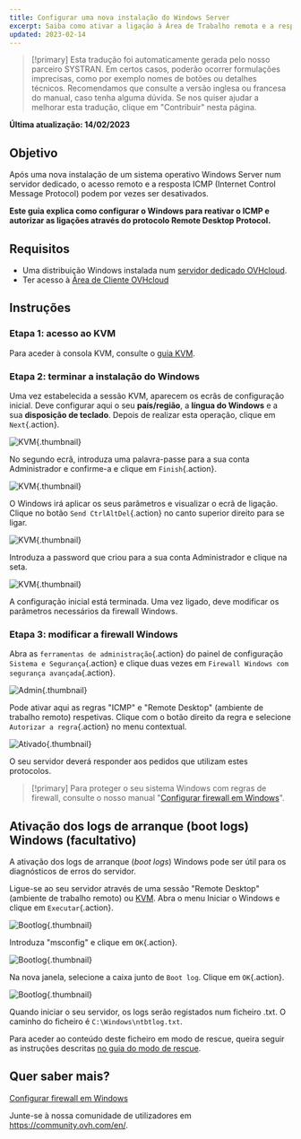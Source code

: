 ```yaml
---
title: Configurar uma nova instalação do Windows Server
excerpt: Saiba como ativar a ligação à Área de Trabalho remota e a resposta ICMP
updated: 2023-02-14
---
```


> [!primary]
> Esta tradução foi automaticamente gerada pelo nosso parceiro SYSTRAN. Em certos casos, poderão ocorrer formulações imprecisas, como por exemplo nomes de botões ou detalhes técnicos. Recomendamos que consulte a versão inglesa ou francesa do manual, caso tenha alguma dúvida. Se nos quiser ajudar a melhorar esta tradução, clique em "Contribuir" nesta página.
>

**Última atualização: 14/02/2023**

## Objetivo

Após uma nova instalação de um sistema operativo Windows Server num servidor dedicado, o acesso remoto e a resposta ICMP (Internet Control Message Protocol) podem por vezes ser desativados.

**Este guia explica como configurar o Windows para reativar o ICMP e autorizar as ligações através do protocolo Remote Desktop Protocol.**

## Requisitos

- Uma distribuição Windows instalada num [servidor dedicado OVHcloud](https://www.ovhcloud.com/pt/bare-metal/).
- Ter acesso à [Área de Cliente OVHcloud](https://www.ovh.com/auth/?action=gotomanager&from=https://www.ovh.pt/&ovhSubsidiary=pt)

## Instruções

### Etapa 1: acesso ao KVM

Para aceder à consola KVM, consulte o [guia KVM](/pages/cloud/dedicated/using_ipmi_on_dedicated_servers#utilizar-o-kvm-atraves-do-seu-browser-apenas-para-os-servidores-mais-recentes).

### Etapa 2: terminar a instalação do Windows

Uma vez estabelecida a sessão KVM, aparecem os ecrãs de configuração inicial. Deve configurar aqui o seu **país/região**, a **língua do Windows** e a sua **disposição de teclado**. Depois de realizar esta operação, clique em `Next`{.action}.

![KVM](images/setup-03.png){.thumbnail}

No segundo ecrã, introduza uma palavra-passe para a sua conta Administrador e confirme-a e clique em `Finish`{.action}.

![KVM](images/setup-04.png){.thumbnail}

O Windows irá aplicar os seus parâmetros e visualizar o ecrã de ligação. Clique no botão `Send CtrlAltDel`{.action} no canto superior direito para se ligar.

![KVM](images/setup-05.png){.thumbnail}

Introduza a password que criou para a sua conta Administrador e clique na seta.

![KVM](images/setup-06.png){.thumbnail}

A configuração inicial está terminada. Uma vez ligado, deve modificar os parâmetros necessários da firewall Windows.

### Etapa 3: modificar a firewall Windows

Abra as `ferramentas de administração`{.action} do painel de configuração `Sistema e Segurança`{.action} e clique duas vezes em `Firewall Windows com segurança avançada`{.action}.

![Admin](images/windows4.png){.thumbnail}

Pode ativar aqui as regras "ICMP" e "Remote Desktop" (ambiente de trabalho remoto) respetivas. Clique com o botão direito da regra e selecione `Autorizar a regra`{.action} no menu contextual.

![Ativado](images/windows5.png){.thumbnail}

O seu servidor deverá responder aos pedidos que utilizam estes protocolos.

> [!primary]
> Para proteger o seu sistema Windows com regras de firewall, consulte o nosso manual "[Configurar firewall em Windows](/pages/cloud/dedicated/activate-port-firewall-soft-win)".
>

## Ativação dos logs de arranque (boot logs) Windows (facultativo)

A ativação dos logs de arranque (*boot logs*) Windows pode ser útil para os diagnósticos de erros do servidor.

Ligue-se ao seu servidor através de uma sessão "Remote Desktop" (ambiente de trabalho remoto) ou [KVM](/pages/cloud/dedicated/using_ipmi_on_dedicated_servers#utilizar-o-kvm-atraves-do-seu-browser-apenas-para-os-servidores-mais-recentes). Abra o menu Iniciar o Windows e clique em `Executar`{.action}.

![Bootlog](images/windowsboot1.png){.thumbnail}

Introduza "msconfig" e clique em `OK`{.action}.

![Bootlog](images/windowsboot2.png){.thumbnail}

Na nova janela, selecione a caixa junto de `Boot log`. Clique em `OK`{.action}.

![Bootlog](images/windowsboot3.png){.thumbnail}

Quando iniciar o seu servidor, os logs serão registados num ficheiro .txt. O caminho do ficheiro é `C:\Windows\ntbtlog.txt`.

Para aceder ao conteúdo deste ficheiro em modo de rescue, queira seguir as instruções descritas [no guia do modo de rescue](/pages/cloud/dedicated/rescue_mode).

## Quer saber mais?

[Configurar firewall em Windows](/pages/cloud/dedicated/activate-port-firewall-soft-win)

Junte-se à nossa comunidade de utilizadores em <https://community.ovh.com/en/>.